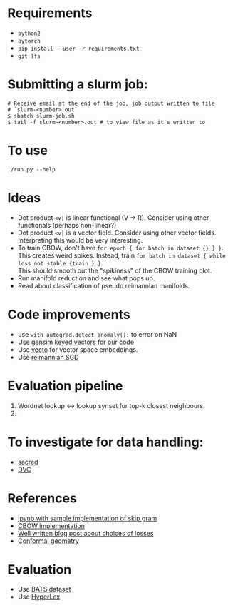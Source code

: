 # Requirements
- `python2`
- `pytorch`
- `pip install --user -r requirements.txt`
- `git lfs`

# Submitting a slurm job:
```
# Receive email at the end of the job, job output written to file
# `slurm-<number>.out`
$ sbatch slurm-job.sh
$ tail -f slurm-<number>.out # to view file as it's written to
```
# To use
```
./run.py --help
```

# Ideas
- Dot product `<v|` is linear functional (V -> R). Consider using other
  functionals (perhaps non-linear?)
- Dot product `<v|` is a vector field. Consider using other vector fields.
  Interpreting this would be very interesting.
- To train CBOW, don't have `for epoch { for batch in dataset {} } }`. This
  creates weird spikes. Instead, train `for batch in dataset { while loss not stable {train } }`.  
  This should smooth out the "spikiness" of the CBOW training plot.
- Run manifold reduction and see what pops up.
- Read about classification of pseudo reimannian manifolds.

# Code improvements
- use `with autograd.detect_anomaly():` to error on NaN
- Use [gensim keyed vectors](https://radimrehurek.com/gensim/models/keyedvectors.html#gensim.models.keyedvectors.WordEmbeddingsKeyedVectors)
  for our code
- Use [vecto](https://vecto.readthedocs.io/en/docs/tutorial/index.html) for vector 
space embeddings.
- Use [reimannian SGD](https://arxiv.org/abs/1111.5280)

# Evaluation pipeline
1. Wordnet lookup <-> lookup synset for top-k closest neighbours.
2. 


# To investigate for data handling:
- [sacred](https://sacred.readthedocs.io/en/latest/experiment.html)
- [DVC](https://dvc.org/doc/get-started)

# References
- [ipynb with sample implementation of skip gram](https://github.com/jojonki/word2vec-pytorch/blob/master/word2vec.ipynb)
- [CBOW implementation](https://github.com/bastings/nn4nlp2017-code-pytorch/blob/master/01-intro/cbow-pytorch.py)
- [Well written blog post about choices of losses](https://lilianweng.github.io/lil-log/2017/10/15/learning-word-embedding.html#full-softmax)
- [Conformal geometry](https://en.wikipedia.org/wiki/Conformal_geometry)

# Evaluation
- Use [BATS dataset](http://vecto.space/projects/BATS/)
- Use [HyperLex](https://arxiv.org/pdf/1608.02117.pdf)
